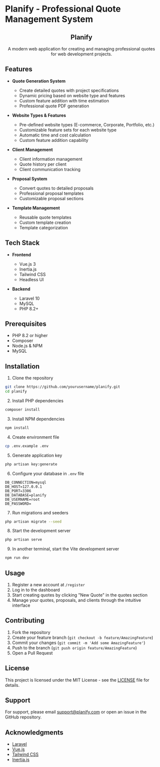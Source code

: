 # Planify - Professional Quote Management System

<p align="center">
  <h2 align="center">Planify</h2>
  <p align="center">A modern web application for creating and managing professional quotes for web development projects.</p>
</p>

## Features

- **Quote Generation System**
  - Create detailed quotes with project specifications
  - Dynamic pricing based on website type and features
  - Custom feature addition with time estimation
  - Professional quote PDF generation

- **Website Types & Features**
  - Pre-defined website types (E-commerce, Corporate, Portfolio, etc.)
  - Customizable feature sets for each website type
  - Automatic time and cost calculation
  - Custom feature addition capability

- **Client Management**
  - Client information management
  - Quote history per client
  - Client communication tracking

- **Proposal System**
  - Convert quotes to detailed proposals
  - Professional proposal templates
  - Customizable proposal sections

- **Template Management**
  - Reusable quote templates
  - Custom template creation
  - Template categorization

## Tech Stack

- **Frontend**
  - Vue.js 3
  - Inertia.js
  - Tailwind CSS
  - Headless UI

- **Backend**
  - Laravel 10
  - MySQL
  - PHP 8.2+

## Prerequisites

- PHP 8.2 or higher
- Composer
- Node.js & NPM
- MySQL

## Installation

1. Clone the repository
```bash
git clone https://github.com/yourusername/planify.git
cd planify
```

2. Install PHP dependencies
```bash
composer install
```

3. Install NPM dependencies
```bash
npm install
```

4. Create environment file
```bash
cp .env.example .env
```

5. Generate application key
```bash
php artisan key:generate
```

6. Configure your database in `.env` file
```env
DB_CONNECTION=mysql
DB_HOST=127.0.0.1
DB_PORT=3306
DB_DATABASE=planify
DB_USERNAME=root
DB_PASSWORD=
```

7. Run migrations and seeders
```bash
php artisan migrate --seed
```

8. Start the development server
```bash
php artisan serve
```

9. In another terminal, start the Vite development server
```bash
npm run dev
```

## Usage

1. Register a new account at `/register`
2. Log in to the dashboard
3. Start creating quotes by clicking "New Quote" in the quotes section
4. Manage your quotes, proposals, and clients through the intuitive interface

## Contributing

1. Fork the repository
2. Create your feature branch (`git checkout -b feature/AmazingFeature`)
3. Commit your changes (`git commit -m 'Add some AmazingFeature'`)
4. Push to the branch (`git push origin feature/AmazingFeature`)
5. Open a Pull Request

## License

This project is licensed under the MIT License - see the [LICENSE](LICENSE) file for details.

## Support

For support, please email support@planify.com or open an issue in the GitHub repository.

## Acknowledgments

- [Laravel](https://laravel.com)
- [Vue.js](https://vuejs.org)
- [Tailwind CSS](https://tailwindcss.com)
- [Inertia.js](https://inertiajs.com)

